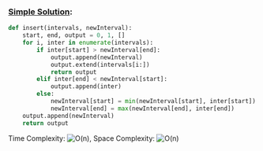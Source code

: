 ### [Simple Solution](/Array/InsertInterval/basic_sol.py): 

```python
def insert(intervals, newInterval):
    start, end, output = 0, 1, []
    for i, inter in enumerate(intervals):
        if inter[start] > newInterval[end]:
            output.append(newInterval)
            output.extend(intervals[i:])
            return output
        elif inter[end] < newInterval[start]:
            output.append(inter)
        else:
            newInterval[start] = min(newInterval[start], inter[start])
            newInterval[end] = max(newInterval[end], inter[end])
    output.append(newInterval)
    return output
```

Time Complexity: ![O(n)](<https://latex.codecogs.com/svg.image?\inline&space;O(n^2)>), Space Complexity: ![O(n)](<https://latex.codecogs.com/svg.image?\inline&space;O(1)>)